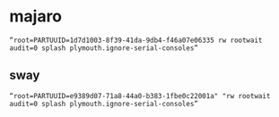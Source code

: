 # majaro

```shell
“root=PARTUUID=1d7d1003-8f39-41da-9db4-f46a07e06335 rw rootwait audit=0 splash plymouth.ignore-serial-consoles”
```

## sway
```shell
“root=PARTUUID=e9389d07-71a8-44a0-b383-1fbe0c22001a" "rw rootwait audit=0 splash plymouth.ignore-serial-consoles”
```

